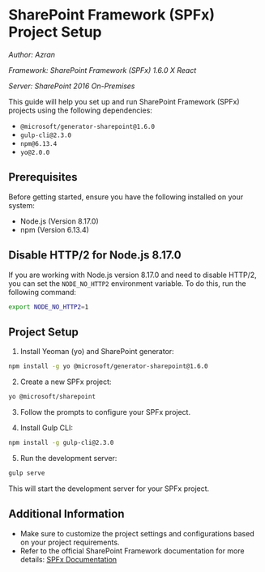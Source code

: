 # SharePoint Framework (SPFx) Project Setup
_Author: Azran_

_Framework: SharePoint Framework (SPFx) 1.6.0 X React_

_Server: SharePoint 2016 On-Premises_


This guide will help you set up and run SharePoint Framework (SPFx) projects using the following dependencies:

- `@microsoft/generator-sharepoint@1.6.0`
- `gulp-cli@2.3.0`
- `npm@6.13.4`
- `yo@2.0.0`

## Prerequisites

Before getting started, ensure you have the following installed on your system:

- Node.js (Version 8.17.0)
- npm (Version 6.13.4)

## Disable HTTP/2 for Node.js 8.17.0

If you are working with Node.js version 8.17.0 and need to disable HTTP/2, you can set the `NODE_NO_HTTP2` environment variable. To do this, run the following command:
```bash
export NODE_NO_HTTP2=1
```
## Project Setup

1. Install Yeoman (yo) and SharePoint generator:

```bash
npm install -g yo @microsoft/generator-sharepoint@1.6.0
```

2. Create a new SPFx project:

```bash
yo @microsoft/sharepoint
```

3. Follow the prompts to configure your SPFx project.

4. Install Gulp CLI:

```bash
npm install -g gulp-cli@2.3.0
```

5. Run the development server:

```bash
gulp serve
```

This will start the development server for your SPFx project.

## Additional Information

- Make sure to customize the project settings and configurations based on your project requirements.
- Refer to the official SharePoint Framework documentation for more details: [SPFx Documentation](https://docs.microsoft.com/en-us/sharepoint/dev/spfx/sharepoint-framework-overview)